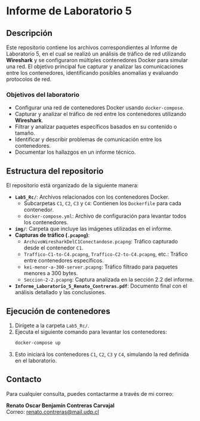 # Informe de Laboratorio 5

## Descripción

Este repositorio contiene los archivos correspondientes al Informe de Laboratorio 5, en el cual se realizó un análisis de tráfico de red utilizando **Wireshark** y se configuraron múltiples contenedores Docker para simular una red. El objetivo principal fue capturar y analizar las comunicaciones entre los contenedores, identificando posibles anomalías y evaluando protocolos de red.

### Objetivos del laboratorio

- Configurar una red de contenedores Docker usando `docker-compose`.
- Capturar y analizar el tráfico de red entre los contenedores utilizando **Wireshark**.
- Filtrar y analizar paquetes específicos basados en su contenido o tamaño.
- Identificar y describir problemas de comunicación entre los contenedores.
- Documentar los hallazgos en un informe técnico.

## Estructura del repositorio

El repositorio está organizado de la siguiente manera:

- **`Lab5_Rc/`**: Archivos relacionados con los contenedores Docker.
  - Subcarpetas `C1`, `C2`, `C3` y `C4`: Contienen los `Dockerfile` para cada contenedor.
  - `docker-compose.yml`: Archivo de configuración para levantar todos los contenedores.
- **`img/`**: Carpeta que incluye las imágenes utilizadas en el informe.
- **Capturas de tráfico (`.pcapng`)**:
  - `ArchivoWiresharkDelC1Conectandose.pcapng`: Tráfico capturado desde el contenedor `C1`.
  - `Traffico-C1-to-C4.pcapng`, `Traffico-C2-to-C4.pcapng`, etc.: Tráfico entre contenedores específicos.
  - `kei-menor-a-300-server.pcapng`: Tráfico filtrado para paquetes menores a 300 bytes.
  - `Seccion-2-2.pcapng`: Captura analizada en la sección 2.2 del informe.
- **`Informe_Laboratorio_5_Renato_Contreras.pdf`**: Documento final con el análisis detallado y las conclusiones.

## Ejecución de contenedores

1. Dirígete a la carpeta `Lab5_Rc/`.
2. Ejecuta el siguiente comando para levantar los contenedores:
   ```bash
   docker-compose up
   ```
3. Esto iniciará los contenedores `C1`, `C2`, `C3` y `C4`, simulando la red definida en el laboratorio.

## Contacto

Para cualquier consulta, puedes contactarme a través de mi correo:

**Renato Oscar Benjamín Contreras Carvajal**  
Correo: renato.contreras@mail.udp.cl  

